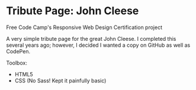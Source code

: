 # Tribute Page: John Cleese

Free Code Camp's Responsive Web Design Certification project

A very simple tribute page for the great John Cleese. I completed this several years ago; however, I decided I wanted a copy on GitHub as well as CodePen.

Toolbox:

- HTML5
- CSS (No Sass! Kept it painfully basic)
